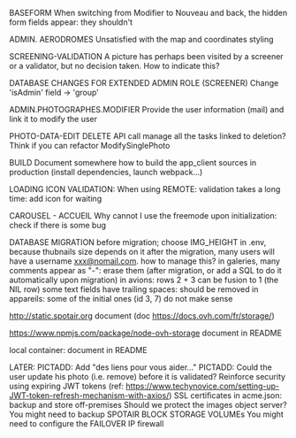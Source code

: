 BASEFORM
	When switching from Modifier to Nouveau and back, the hidden form fields appear: they shouldn't

ADMIN. AERODROMES
	Unsatisfied with the map and coordinates styling

SCREENING-VALIDATION
	A picture has perhaps been visited by a screener or a validator, but no decision taken. How to indicate this?

DATABASE CHANGES FOR EXTENDED ADMIN ROLE (SCREENER)
	Change 'isAdmin' field -> 'group'
	
ADMIN.PHOTOGRAPHES.MODIFIER
	Provide the user information (mail) and link it to modify the user

PHOTO-DATA-EDIT
	DELETE API call manage all the tasks linked to deletion?
	Think if you can refactor ModifySinglePhoto

BUILD
	Document somewhere how to build the app_client sources in production (install dependencies, launch webpack...)

LOADING ICON
	VALIDATION: When using REMOTE: validation takes a long time: add icon for waiting
	
CAROUSEL - ACCUEIL
	 Why cannot I use the freemode upon initialization: check if there is some bug

DATABASE MIGRATION
	before migration; choose IMG_HEIGHT in .env, because thubnails size depends on it
	after the migration, many users will have a username xxx@nomail.com. how to manage this?
	in galeries, many comments appear as "-": erase them (after migration, or add a SQL to do it automatically upon migration)
	in avions: rows 2 + 3 can be fusion to 1 (the NIL row)
	some text fields have trailing spaces: should be removed
	in appareils: some of the initial ones (id 3, 7) do not make sense
	
http://static.spotair.org
	document
	(doc https://docs.ovh.com/fr/storage/)

https://www.npmjs.com/package/node-ovh-storage
	document in README

local container:
	document in README
	
LATER:
	PICTADD: 	Add "des liens pour vous aider..."
	PICTADD: Could the user update his photo (i.e. remove) before it is validated?
	Reinforce security using expiring JWT tokens (ref: https://www.techynovice.com/setting-up-JWT-token-refresh-mechanism-with-axios/)
	SSL certificates in acme.json: backup and store off-premises
	Should we protect the images object server?
	You might need to backup SPOTAIR BLOCK STORAGE VOLUMEs
	You might need to configure the FAILOVER IP firewall
	


